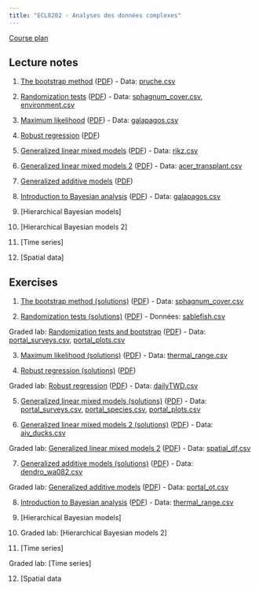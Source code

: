 ```yaml
---
title: "ECL8202 - Analyses des données complexes"
---
```


<!--[Recorded lectures (YouTube)](https://www.youtube.com/channel/UCfU-xwzWWTo3G_sTkquzOQg/playlists?view=50&sort=dd&shelf_id=2&view_as=subscriber)-->

[Course plan](plan_de_cours/ECL8202_H2023.pdf)

## Lecture notes

1. [The bootstrap method](notes_cours/01E-Bootstrap.html) ([PDF](notes_cours/01E-Bootstrap.pdf)) - Data: [pruche.csv](donnees/pruche.csv)

2. [Randomization tests](notes_cours/02E-Tests_randomisation.html) ([PDF](notes_cours/02RE-Tests_randomisation.pdf)) - Data: [sphagnum_cover.csv](donnees/sphagnum_cover.csv), [environment.csv](donnees/environment.csv)

3. [Maximum likelihood](notes_cours/03E-Maximum_vraisemblance.html) ([PDF](notes_cours/03E-Maximum_vraisemblance.pdf)) - Data: [galapagos.csv](donnees/galapagos.csv)

4. [Robust regression](notes_cours/04E-Regression_robuste.html) ([PDF](notes_cours/04E-Regression_robuste.pdf))

5. [Generalized linear mixed models](notes_cours/05E-Modeles_generalises_mixtes.html) ([PDF](notes_cours/05E-Modeles_generalises_mixtes.pdf)) - Data: [rikz.csv](donnees/rikz.csv)

6. [Generalized linear mixed models 2](notes_cours/06E-Modeles_generalises_mixtes2.html) ([PDF](notes_cours/06E-Modeles_generalises_mixtes2.pdf)) - Data: [acer_transplant.csv](donnees/acer_transplant.csv)

7. [Generalized additive models](notes_cours/07E-Modeles_additifs_generalises.html) ([PDF](notes_cours/07E-Modeles_additifs_generalises.pdf))

8. [Introduction to Bayesian analysis](notes_cours/08E-Intro_Bayes.html) ([PDF](notes_cours/08E-Intro_Bayes.pdf)) - Data: [galapagos.csv](donnees/galapagos.csv)

9. [Hierarchical Bayesian models]<!--(notes_cours/09E-Modeles_hierarchiques_bayesiens.html) ([PDF](notes_cours/09E-Modeles_hierarchiques_bayesiens.pdf)) - Data: [rikz.csv](donnees/rikz.csv)-->

10. [Hierarchical Bayesian models 2]<!--(notes_cours/10E-Modeles_hierarchiques_bayesiens2.html) ([PDF](notes_cours/10E-Modeles_hierarchiques_bayesiens2.pdf)) - Data: [rikz.csv](donnees/rikz.csv)-->

11. [Time series]<!--(notes_cours/11E-Series_temporelles.html) ([PDF](notes_cours/11E-Series_temporelles.pdf)) - Data: [sea_ice.txt](donnees/sea_ice.txt), [dendro_wa082.csv](donnees/dendro_wa082.csv)-->

12. [Spatial data]<!--(notes_cours/12E-Donnees_spatiales.html) ([PDF](notes_cours/12E-Donnees_spatiales.pdf)) - Data: [semis_xy.csv](donnees/semis_xy.csv)-->

## Exercises

1. [The bootstrap method (solutions)](labos/01RE-Bootstrap.html) ([PDF](labos/01RE-Bootstrap.pdf)) - Data: [sphagnum_cover.csv](donnees/sphagnum_cover.csv)

2. [Randomization tests (solutions)](labos/02RE-Tests_randomisation.html) ([PDF](labos/02RE-Tests_randomisation.pdf)) - Données: [sablefish.csv](donnees/sablefish.csv)

Graded lab: [Randomization tests and bootstrap](labos/E02E-Tests_randomisation.html) ([PDF](labos/E02E-Tests_randomisation.pdf)) - Data: [portal_surveys.csv](donnees/portal_surveys.csv), [portal_plots.csv](donnees/portal_plots.csv)

3. [Maximum likelihood (solutions)](labos/03RE-Maximum_vraisemblance.html) ([PDF](labos/03RE-Maximum_vraisemblance.pdf)) - Data: [thermal_range.csv](donnees/thermal_range.csv)

4. [Robust regression (solutions)](labos/04RE-Regression_robuste.html) ([PDF](labos/04RE-Regression_robuste.pdf))

Graded lab: [Robust regression](labos/E04E-Regression_robuste.html) ([PDF](labos/E04E-Regression_robuste.pdf)) - Data: [dailyTWD.csv](donnees/dailyTWD.csv)

5. [Generalized linear mixed models (solutions)](labos/05RE-Modeles_generalises_mixtes.html) ([PDF](labos/05RE-Modeles_generalises_mixtes.pdf)) - Data: [portal_surveys.csv](donnees/portal_surveys.csv), [portal_species.csv](donnees/portal_species.csv), [portal_plots.csv](donnees/portal_plots.csv)

6. [Generalized linear mixed models 2 (solutions)](labos/06RE-Modeles_generalises_mixtes2.html) ([PDF](labos/06RE-Modeles_generalises_mixtes2.pdf)) - Data: [aiv_ducks.csv](donnees/aiv_ducks.csv)

Graded lab: [Generalized linear mixed models 2](labos/E06E-GLMM_NEW.html) ([PDF](labos/E06E-GLMM_NEW.pdf)) - Data: [spatial_df.csv](donnees/spatial_df.csv)

7. [Generalized additive models (solutions)](labos/07RE-Modeles_additifs_generalises.html) ([PDF](labos/07RE-Modeles_additifs_generalises.pdf)) - Data: [dendro_wa082.csv](donnees/dendro_wa082.csv)

Graded lab: [Generalized additive models](labos/E07E-Modeles_additifs_generalises.html) ([PDF](labos/E07E-Modeles_additifs_generalises.pdf)) - Data: [portal_ot.csv](donnees/portal_ot.csv)

8. [Introduction to Bayesian analysis<!-- (solutions)-->](labos/08E-Intro_Bayes.html) ([PDF](labos/08E-Intro_Bayes.pdf)) - Data: [thermal_range.csv](donnees/thermal_range.csv)

9. [Hierarchical Bayesian models]<!--(labos/09E-Modeles_hierarchiques_bayesiens.html) ([PDF](labos/09E-Modeles_hierarchiques_bayesiens.pdf)) - Data: [rikz.csv](donnees/rikz.csv)-->

10. Graded lab: [Hierarchical Bayesian models 2]<!--(labos/E10E-Modeles_hierarchiques_bayesiens2.html) ([PDF](labos/E10E-Modeles_hierarchiques_bayesiens2.pdf))-->

11. [Time series<!-- (solutions)-->]<!--(labos/11RE-Series_temporelles.html) ([PDF](labos/11RE-Series_temporelles.pdf)) - Data: [oak_seeds.csv](donnees/oak_seeds.csv), [oak_weather.csv](donnees/oak_weather.csv)-->

Graded lab: [Time series]<!--(labos/E11E-Series_temporelles.html) ([PDF](labos/E11E-Series_temporelles.pdf)) - Data: [EOBS_fluxnet2.csv](donnees/EOBS_fluxnet2.csv), [EOBS_fluxnet_inmet2.txt](donnees/EOBS_fluxnet_inmet2.txt)-->

12. [Spatial data<!-- (solutions)]<!--(labos/12RE-Donnees_spatiales_updated.html) ([PDF](labos/12RE-Donnees_spatiales_updated.pdf)) - Data: [bryo_belg.csv](donnees/bryo_belg.csv)-->

